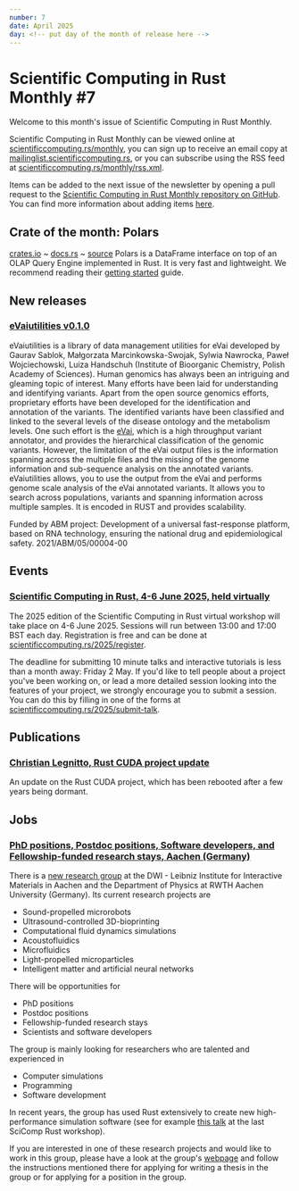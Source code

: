 ```yaml
---
number: 7
date: April 2025
day: <!-- put day of the month of release here -->
---
```


# Scientific Computing in Rust Monthly #7

Welcome to this month's issue of Scientific Computing in Rust Monthly.

<!-- Editor can write a 2-3 sentence introduction here -->

Scientific Computing in Rust Monthly can be viewed online at [scientificcomputing.rs/monthly](https://scientificcomputing.rs/monthly),
you can sign up to receive an email copy at [mailinglist.scientificcomputing.rs](https://mailinglist.scientificcomputing.rs),
or you can subscribe using the RSS feed at [scientificcomputing.rs/monthly/rss.xml](https://scientificcomputing.rs/monthly/rss.xml).

Items can be added to the next issue of the newsletter by opening a pull request to the
[Scientific Computing in Rust Monthly repository on GitHub](https://github.com/rust-scicomp/scientific-computing-in-rust-monthly).
You can find more information about adding items
[here](https://github.com/rust-scicomp/scientific-computing-in-rust-monthly#contributing-an-item).

## Crate of the month: Polars
[crates.io](https://crates.io/crates/polars) ~ [docs.rs](https://docs.rs/polars/0.46.0/polars/) ~ [source](https://github.com/pola-rs/polars)
Polars is a DataFrame interface on top of an OLAP Query Engine implemented in Rust.
It is very fast and lightweight. We recommend reading their [getting started](https://docs.pola.rs/user-guide/getting-started/) guide.

## New releases

### [eVaiutilities v0.1.0](https://crates.io/crates/eVaiutilities)
eVaiutilities is a library of data management utilities for eVai developed by
Gaurav Sablok, Małgorzata Marcinkowska-Swojak, Sylwia Nawrocka, Paweł Wojciechowski, Luiza Handschuh
(Institute of Bioorganic Chemistry, Polish Academy of Sciences).
Human genomics has always been an intriguing and gleaming topic of interest. Many efforts have been
laid for understanding and identifying variants. Apart from the open source genomics efforts, proprietary
efforts have been developed for the identification and annotation of the variants. The identified variants
have been classified and linked to the several levels of the disease ontology and the metabolism levels. One
such effort is the [eVai](https://www.engenome.com/product/), which is a high throughput variant annotator, and
provides the hierarchical classification of the genomic variants. However, the limitation of the eVai output
files is the information spanning across the multiple files and the missing of the genome information and
sub-sequence analysis on the annotated variants. eVaiutilities allows, you to use the output from the eVai
and performs genome scale analysis of the eVai annotated variants. It allows you to search across populations,
variants and spanning information across multiple samples. It is encoded in RUST and provides scalability.

Funded by ABM project: Development of a universal fast-response platform, based on RNA technology, ensuring
the national drug and epidemiological safety. 2021/ABM/05/00004-00

## Events

### [Scientific Computing in Rust, 4-6 June 2025, held virtually](https://scientificcomputing.rs/2025/)
The 2025 edition of the Scientific Computing in Rust virtual workshop will take place on 4-6 June 2025.
Sessions will run between 13:00 and 17:00 BST each day. Registration is free and can be done at
[scientificcomputing.rs/2025/register](https://scientificcomputing.rs/2025/register).

The deadline for submitting 10 minute talks and interactive tutorials is less than a month away: Friday 2 May.
If you'd like to tell people about a project you've been working on, or lead a more detailed session looking into
the features of your project, we strongly encourage you to submit a session. You can do this by filling in one of
the forms at [scientificcomputing.rs/2025/submit-talk](https://scientificcomputing.rs/2025/submit-talk).

## Publications

### [Christian Legnitto, Rust CUDA project update](https://rust-gpu.github.io/blog/2025/03/18/rust-cuda-update/)
An update on the Rust CUDA project, which has been rebooted after a few years being dormant.

## Jobs

### [PhD positions, Postdoc positions, Software developers, and Fellowship-funded research stays, Aachen (Germany)](https://www.dwi.rwth-aachen.de/en/job-offer/computer-simulations-and-theory-various-topics)

There is a [new research group](https://www.dwi.rwth-aachen.de/en/working-group/rg-wittkowski) at the DWI - Leibniz Institute for Interactive Materials in Aachen and the Department of Physics at RWTH Aachen University (Germany). Its current research projects are
- Sound-propelled microrobots
- Ultrasound-controlled 3D-bioprinting
- Computational fluid dynamics simulations
- Acoustofluidics
- Microfluidics
- Light-propelled microparticles
- Intelligent matter and artificial neural networks

There will be opportunities for
- PhD positions
- Postdoc positions
- Fellowship-funded research stays
- Scientists and software developers

The group is mainly looking for researchers who are talented and experienced in 
- Computer simulations
- Programming
- Software development

In recent years, the group has used Rust extensively to create new high-performance simulation software (see for example [this talk](https://www.youtube.com/watch?v=QbUmxxdz_Cc) at the last SciComp Rust workshop).

If you are interested in one of these research projects and would like to work in this group, please have a look at the group's [webpage](https://www.dwi.rwth-aachen.de/en/working-group/rg-wittkowski) and follow the instructions mentioned there for applying for writing a thesis in the group or for applying for a position in the group.

